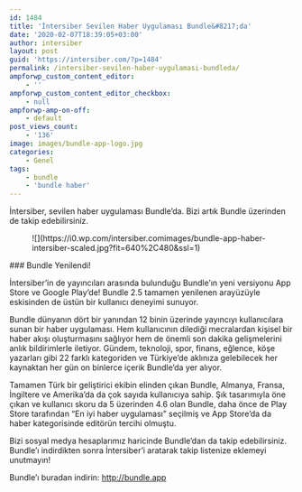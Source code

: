 ```yaml
---
id: 1484
title: 'İntersiber Sevilen Haber Uygulaması Bundle&#8217;da'
date: '2020-02-07T18:39:05+03:00'
author: intersiber
layout: post
guid: 'https://intersiber.com/?p=1484'
permalink: /intersiber-sevilen-haber-uygulamasi-bundleda/
ampforwp_custom_content_editor:
    - ''
ampforwp_custom_content_editor_checkbox:
    - null
ampforwp-amp-on-off:
    - default
post_views_count:
    - '136'
image: images/bundle-app-logo.jpg
categories:
    - Genel
tags:
    - bundle
    - 'bundle haber'
---
```


İntersiber, sevilen haber uygulaması Bundle’da. Bizi artık Bundle üzerinden de takip edebilirsiniz.

<figure class="wp-block-image size-large">![](https://i0.wp.com/intersiber.comimages/bundle-app-haber-intersiber-scaled.jpg?fit=640%2C480&ssl=1)</figure>### Bundle Yenilendi!

İntersiber’in de yayıncıları arasında bulunduğu Bundle’ın yeni versiyonu App Store ve Google Play’de! Bundle 2.5 tamamen yenilenen arayüzüyle eskisinden de üstün bir kullanıcı deneyimi sunuyor.

Bundle dünyanın dört bir yanından 12 binin üzerinde yayıncıyı kullanıcılara sunan bir haber uygulaması. Hem kullanıcının dilediği mecralardan kişisel bir haber akışı oluşturmasını sağlıyor hem de önemli son dakika gelişmelerini anlık bildirimlerle iletiyor. Gündem, teknoloji, spor, finans, eğlence, köşe yazarları gibi 22 farklı kategoriden ve Türkiye’de aklınıza gelebilecek her kaynaktan her gün on binlerce içerik Bundle’da yer alıyor.

Tamamen Türk bir geliştirici ekibin elinden çıkan Bundle, Almanya, Fransa, İngiltere ve Amerika’da da çok sayıda kullanıcıya sahip. Şık tasarımıyla öne çıkan ve kullanıcı skoru da 5 üzerinden 4.6 olan Bundle, daha önce de Play Store tarafından “En iyi haber uygulaması” seçilmiş ve App Store’da da haber kategorisinde editörün tercihi olmuştu.

Bizi sosyal medya hesaplarımız haricinde Bundle’dan da takip edebilirsiniz. Bundle’ı indirdikten sonra İntersiber’i aratarak takip listenize eklemeyi unutmayın!

Bundle’ı buradan indirin: <http://bundle.app>